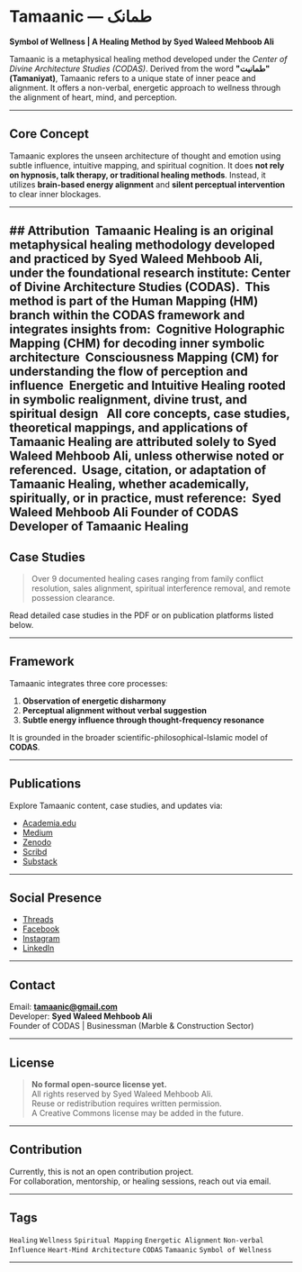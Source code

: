 # Tamaanic — طمانک  
**Symbol of Wellness | A Healing Method by Syed Waleed Mehboob Ali**

Tamaanic is a metaphysical healing method developed under the *Center of Divine Architecture Studies (CODAS)*. Derived from the word **"طمانیت" (Tamaniyat)**, Tamaanic refers to a unique state of inner peace and alignment. It offers a non-verbal, energetic approach to wellness through the alignment of heart, mind, and perception.

---

## Core Concept

Tamaanic explores the unseen architecture of thought and emotion using subtle influence, intuitive mapping, and spiritual cognition. It does **not rely on hypnosis, talk therapy, or traditional healing methods**. Instead, it utilizes **brain-based energy alignment** and **silent perceptual intervention** to clear inner blockages.

---

##‎ Attribution
‎
‎Tamaanic Healing is an original metaphysical healing methodology developed and practiced by
‎Syed Waleed Mehboob Ali, under the foundational research institute:
‎Center of Divine Architecture Studies (CODAS).
‎
‎This method is part of the Human Mapping (HM) branch within the CODAS framework and integrates insights from:
‎
‎Cognitive Holographic Mapping (CHM) for decoding inner symbolic architecture
‎
‎Consciousness Mapping (CM) for understanding the flow of perception and influence
‎
‎Energetic and Intuitive Healing rooted in symbolic realignment, divine trust, and spiritual design
‎
‎
‎All core concepts, case studies, theoretical mappings, and applications of Tamaanic Healing are attributed solely to Syed Waleed Mehboob Ali, unless otherwise noted or referenced.
‎
‎Usage, citation, or adaptation of Tamaanic Healing, whether academically, spiritually, or in practice, must reference:
‎
‎Syed Waleed Mehboob Ali
‎Founder of CODAS
‎Developer of Tamaanic Healing
‎
---

## Case Studies

> Over 9 documented healing cases ranging from family conflict resolution, sales alignment, spiritual interference removal, and remote possession clearance.

Read detailed case studies in the PDF or on publication platforms listed below.

---

## Framework

Tamaanic integrates three core processes:
1. **Observation of energetic disharmony**
2. **Perceptual alignment without verbal suggestion**
3. **Subtle energy influence through thought-frequency resonance**

It is grounded in the broader scientific-philosophical-Islamic model of **CODAS**.

---

## Publications

Explore Tamaanic content, case studies, and updates via:

- [Academia.edu](https://independent.academia.edu/TamaanicSymbolOfWellness)  
- [Medium](https://medium.com/@tamaanic)  
- [Zenodo](https://zenodo.org/me/uploads?q=&f=shared_with_me%3Afalse&l=list&p=1&s=10&sort=newest)  
- [Scribd](https://www.scribd.com/user/864501389/Tamaanic)  
- [Substack](https://substack.com/@tamaanic)

---

## Social Presence

- [Threads](https://www.threads.net/@tamaanic)  
- [Facebook](https://www.facebook.com/share/1BkbHx5JFq/)  
- [Instagram](https://www.instagram.com/tamaanic)  
- [LinkedIn](https://www.linkedin.com/in/syedwaleedali)

---

## Contact

Email: **tamaanic@gmail.com**  
Developer: **Syed Waleed Mehboob Ali**  
Founder of CODAS | Businessman (Marble & Construction Sector)

---

## License

> **No formal open-source license yet.**  
> All rights reserved by Syed Waleed Mehboob Ali.  
> Reuse or redistribution requires written permission.  
> A Creative Commons license may be added in the future.

---

## Contribution

Currently, this is not an open contribution project.  
For collaboration, mentorship, or healing sessions, reach out via email.

---

## Tags

`Healing` `Wellness` `Spiritual Mapping` `Energetic Alignment` `Non-verbal Influence` `Heart-Mind Architecture` `CODAS` `Tamaanic` `Symbol of Wellness`

---
